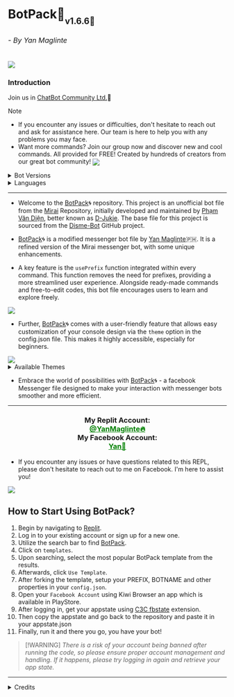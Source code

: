 <h1>BotPack🤖<sub><sub>v1.6.6🚀</sub><sub><sub><h6>- By Yan Maglinte</h6></sub></sub></sub>
  <img align="center" src="https://i.ibb.co/gMMvsYf/20240125-225244-0000.png"></a>

<h3>Introduction</h3>

Join us in [ChatBot Community Ltd.](https://www.facebook.com/groups/178711334798450/?ref=share)🍪
> [!NOTE]
> - If you encounter any issues or difficulties, don't hesitate to reach out and ask for assistance here. Our team is here to help you with any problems you may face.
> - Want more commands? Join our group now and discover new and cool commands. All provided for FREE! Created by hundreds of creators from our great bot community!
> [<img align="center" src="https://i.ibb.co/khSZZPL/IMG-20230730-074956.jpg">](https://www.facebook.com/groups/178711334798450/?ref=share)
</h1>

<details>
  <summary>Bot Versions</summary>
<h3>Minor Changes (V1.6.6) 📦</h3>

- README.md modified
- SetPostReaction problem fixed
- Removed 'mirai' properties in the languages section since it wasn't used.

<h3>What's new? (V1.6.5) 📦</h3>

- Added editMessage.js in the FCA.
- Remove typ and read_receipt.
- Shorten and simplified the codes.
- Fix some issues related to the bot not being able to respond.
- Made some changes to the FCA.
- Removed handleNotification.js since it was not in use.
- Removed readline package. (You can now use BotPack and host it in render.com)
- Removed Email and Password Method since it's not doing good anymore.
- Bug fixed.
</details>

<details>
  <summary>Languages</summary>
  
> - en = English-US 
> - vi = Vietnamese 
> - tl = Tagalog 
> - cb = Bisaya/Cebuano
> - bd = Bengali 
> - ar = Arabic

Go to your config.json and set it in the language property:
```json
{
  "language": "en",
}
```
</details>

---

- Welcome to the [BotPack](https://replit.com/@YanMaglinte/BotPack)🌀 repository. This project is an unofficial bot file from the [Mirai](https://github.com/m1raibot/miraiv2) Repository, initially developed and maintained by [Phạm Văn Diện](https://github.com/D-Jukie/Disme-Bot.git), better known as [D-Jukie](https://github.com/D-Jukie). The base file for this project is sourced from the [Disme-Bot](https://github.com/D-Jukie/Disme-Bot.git) GitHub project.

- [BotPack](https://replit.com/@YanMaglinte/BotPack)🌀 is a modified messenger bot file by [Yan Maglinte](https://replit.com/@YanMaglinte)🇵🇭. It is a refined version of the Mirai messenger bot, with some unique enhancements. 

- A key feature is the `usePrefix` function integrated within every command. This function removes the need for prefixes, providing a more streamlined user experience. Alongside ready-made commands and free-to-edit codes, this bot file encourages users to learn and explore freely.
<img align="center" src="https://i.imgur.com/Je8NbDn.jpg"/>

- Further, [BotPack](https://replit.com/@YanMaglinte/BotPack)🌀 comes with a user-friendly feature that allows easy customization of your console design via the `theme` option in the config.json file. This makes it highly accessible, especially for beginners.
<img align="center" src="https://i.imgur.com/wHD2zXv.jpg"/>

<details>
  <summary>Available Themes</summary>
  
> - Blue
> - Aqua
> - Fiery
> - Orange
> - Pink
> - Red
> - Retro
> - Sunlight
> - Teen
> - Summer
> - Flower
> - Ghost
> - Purple
> - Rainbow
> - Hacker

Go to your config.json and set it in the language property:
```json
{
  "DESIGN": {
    "Title": "BotPack",
    "Theme": "Blue",
    "Admin": "YOUR_NAME"
  }
}
```
</details>

- Embrace the world of possibilities with [BotPack](https://replit.com/@YanMaglinte/BotPack)🌀 - a facebook Messenger file designed to make your interaction with messenger bots smoother and more efficient.
---
<div align="center">
      <h3>My Replit Account:
      <a href="https://replit.com/@YanMaglinte" style="color: green;"><br>@YanMaglinte🔥</a>
        <br>
  My Facebook Account:
  <a href="https://www.facebook.com/yandeva.me?mibextid=b06tZ0" style="color: green;"><br>Yan🚀</a></h3></div>

- If you encounter any issues or have questions related to this REPL, please don't hesitate to reach out to me on Facebook. I'm here to assist you!

<img align="center" src="https://i.ibb.co/z4d9ttK/Screenshot-2024-01-25-06-40-30-01-a23b203fd3aafc6dcb84e438dda678b6.jpg"/>

## **How to Start Using BotPack?**
1. Begin by navigating to [Replit](https://replit.com).
2. Log in to your existing account or sign up for a new one.
3. Utilize the search bar to find [BotPack](https://replit.com/@YanMaglinte/BotPack).
4. Click on `templates`.
5. Upon searching, select the most popular BotPack template from the results.
6. Afterwards, click `Use Template`.
7. After forking the template, setup your PREFIX, BOTNAME and other properties in your `config.json`. 
8. Open your `Facebook Account` using Kiwi Browser an app which is available in PlayStore.
9. After logging in, get your appstate using [C3C fbstate](https://github.com/c3cbot/c3c-fbstate/archive/refs/tags/1.5.zip) extension.
10. Then copy the appstate and go back to the repository and paste it in your appstate.json
11. Finally, run it and there you go, you have your bot!

> [!WARNING] *There is a risk of your account being banned after running the code, so please ensure proper account management and handling. If it happens, please try logging in again and retrieve your app state.*
---

<details>
  <summary>Credits</summary>
  <h2><sub><h6>Special thanks to the following fellows for making this modified project possible:</h6></sub></h2>

> [!IMPORTANT] Credits to the following:
> - 🔴SpermLord
> - 🟡CatalizCS
> - 🟢D-Jukie
> - 🟠NTKhang03
> - 🟣KhangGia1810
> <h6>Updated on: March 4, 2024 (PST)<br>Creation Date: June 11, 2023</h6>
</details>
